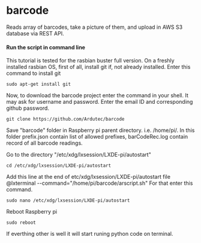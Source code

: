 # barcode
 Reads array of barcodes, take a picture of them, and upload in AWS S3 database via REST API.


#### Run the script in command line ###

This tutorial is tested for the rasbian buster full version. On a freshly installed rasbian OS, first of all, install git if, not already installed.
Enter this command to install git
``` 
sudo apt-get install git
```
Now, to download the barcode project enter the command in your shell. It may ask for username and password. Enter the email ID and corresponding github password.
```
git clone https://github.com/Ardutec/barcode
```
Save "barcode" folder in Raspberry pi parent directory. i.e. /home/pi/. In this folder prefix.json contain list of allowed prefixes, barCodeRec.log contain record of all barcode readings.  

Go to the directory "/etc/xdg/lxsession/LXDE-pi/autostart"
```
cd /etc/xdg/lxsession/LXDE-pi/autostart
```
Add this line at the end of etc/xdg/lxsession/LXDE-pi/autostart file 
@lxterminal --command="/home/pi/barcode/arscript.sh"
For that enter this command.
```
sudo nano /etc/xdg/lxsession/LXDE-pi/autostart
```
Reboot Raspberry pi 
```
sudo reboot
```
If everthing other is well it will start runing python code on terminal.
